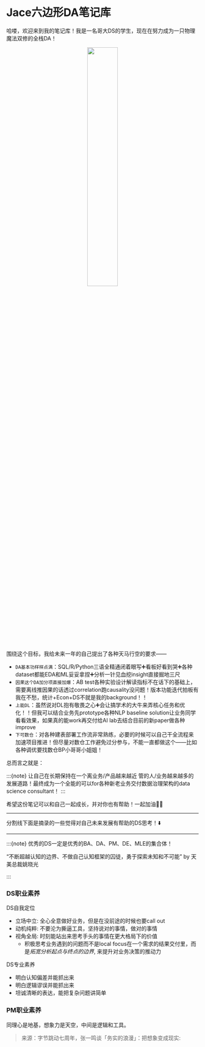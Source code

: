 # Jace六边形DA笔记库


哈喽，欢迎来到我的笔记库！我是一名哥大DS的学生，现在在努力成为一只物理魔法双修的全栈DA！

<center><img src="https://cdn.mathpix.com/snip/images/xNWgOsmBVBmEF-_XOMDOj9YBO4QD4uqSFGyLYWJnsow.original.fullsize.png" width="40%"/></center>

围绕这个目标，我给未来一年的自己提出了各种天马行空的要求——
- `DA基本功样样点满`：SQL/R/Python三语全精通闭着眼写➕看板好看到哭➕各种dataset都能EDA和ML妥妥拿捏➕分析一针见血挖insight直接掘地三尺
- `因果这个DA加分项直接加爆`：AB test各种实验设计解读指标不在话下的基础上，需要离线推因果的话透过correlation跑causality没问题！版本功能迭代拍板有我在不愁，统计+Econ+DS不就是我的background！！
- `上能DL`：虽然说对DL抱有敬畏之心➕会让搞学术的大牛来弄核心任务和优化！！但我可以结合业务先prototype各种NLP baseline solution让业务同学看看效果，如果真的能work再交付给AI lab去结合目前的新paper做各种improve
- `下可数仓`：对各种建表部署工作流非常熟练，必要的时候可以自己干全流程来加速项目推进！但尽量对数仓工作避免过分参与，不能一直都做这个——比如各种调优要找数仓BP小哥哥小姐姐！

总而言之就是：

:::{note}
让自己在长期保持在一个离业务/产品越来越近 管的人/业务越来越多的发展道路！最终成为一个全能的可以for各种新老业务交付数据治理架构的data science consultant！
:::



希望这份笔记可以和自己一起成长，并对你也有帮助！一起加油💪💪

---

分割线下面是摘录的一些觉得对自己未来发展有帮助的DS思考！⬇️

---

:::{note}
优秀的DS一定是优秀的BA、DA、PM、DE、MLE的集合体！

“不断超越认知的边界、不做自己认知框架的囚徒，勇于探索未知和不可能” by 天美总裁姚晓光

:::



### DS职业素养

DS自我定位
- 立场中立: 全心全意做好业务，但是在没前途的时候也要call out
- 动机纯粹: 不要沦为撕逼工具，坚持说对的事情，做对的事情
- 视角全局: 时刻能站出来思考手头的事情在更大格局下的价值
    - 积极思考业务遇到的问题而不是local focus在一个需求的结果交付里，而是*拓宽分析起点与终点的边界*, 来提升对业务决策的推动力

DS专业素养
- 明白认知偏差并能抓出来
- 明白逻辑谬误并能抓出来
- 坦诚清晰的表达，能把复杂问题讲简单

### PM职业素养

同理心是地基，想象力是天空，中间是逻辑和工具。
> 来源：字节跳动七周年，张一鸣谈「务实的浪漫」：把想象变成现实: